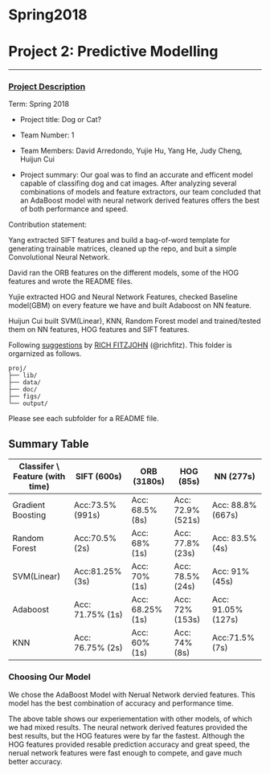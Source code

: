 # Spring2018


# Project 2: Predictive Modelling

----


### [Project Description](doc/)

Term: Spring 2018

+ Project title: Dog or Cat?
+ Team Number: 1
+ Team Members: David Arredondo, Yujie Hu, Yang He, Judy Cheng, Huijun Cui
                
+ Project summary: Our goal was to find an accurate and efficent model capable of classifing dog and cat images.
After analyzing several combinations of models and feature extractors, our team concluded that an AdaBoost model with neural network derived features offers the best of both performance and speed.

Contribution statement:

Yang extracted SIFT features and build a bag-of-word template for generating trainable matrices, cleaned up the repo, and buit a simple Convolutional Neural Network.

David ran the ORB features on the different models, some of the HOG features and wrote the README files. 

Yujie extracted HOG and Neural Network Features, checked Baseline model(GBM) on every feature we have and built Adaboost on NN feature.

Huijun Cui built SVM(Linear), KNN, Random Forest model and trained/tested them on NN features, HOG features and SIFT features. 

Following [suggestions](http://nicercode.github.io/blog/2013-04-05-projects/) by [RICH FITZJOHN](http://nicercode.github.io/about/#Team) (@richfitz). This folder is orgarnized as follows.

```
proj/
├── lib/
├── data/
├── doc/
├── figs/
└── output/
```

Please see each subfolder for a README file.

## Summary Table

 Classifer \\ Feature (with time)| SIFT (600s)| ORB (3180s)| HOG (85s)| NN (277s) 
---|---| ---|--- |--- 
 Gradient Boosting              | Acc:73.5%(991s)| Acc: 68.5% (8s)| Acc: 72.9% (521s)| Acc: 88.8% (667s)
 Random Forest                  | Acc:70.5% (2s)| Acc: 68% (1s)| Acc: 77.8% (23s) | Acc: 83.5% (4s)
 SVM(Linear)                            | Acc:81.25% (3s)| Acc: 70% (1s)| Acc: 78.5% (24s) | Acc: 91%(45s)
 Adaboost                       | Acc: 71.75% (1s)| Acc: 68.25% (1s)| Acc: 72% (153s)| Acc: 91.05% (127s)
 KNN                            | Acc: 76.75% (2s)| Acc: 60% (1s)| Acc: 74% (8s)| Acc:71.5% (7s)

### Choosing Our Model

We chose the AdaBoost Model with Nerual Network dervied features. This model has the best combination of accuracy and performance time.

The above table shows our experiementation with other models, of which we had mixed results. The neural network derived features provided the best results, but the HOG features were by far the fastest. Although the HOG features provided resable prediction accuracy and great speed, the nerual network features were fast enough to compete, and gave much better accuracy.

